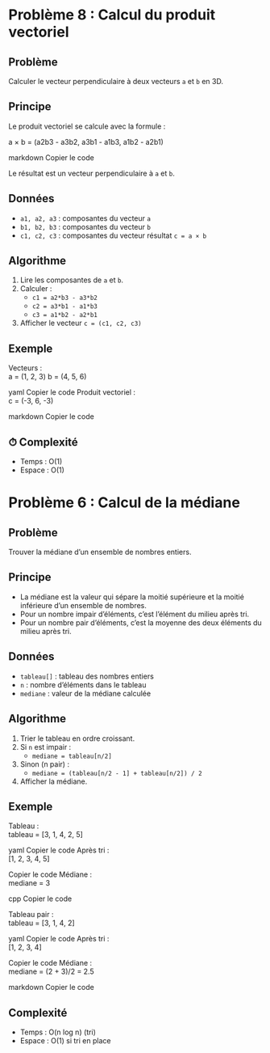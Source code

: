 # Problème 8 : Calcul du produit vectoriel

##  Problème
Calculer le vecteur perpendiculaire à deux vecteurs `a` et `b` en 3D.

##  Principe
Le produit vectoriel se calcule avec la formule :  

a × b = (a2b3 - a3b2, a3b1 - a1b3, a1b2 - a2b1)

markdown
Copier le code

Le résultat est un vecteur perpendiculaire à `a` et `b`.

##  Données
- `a1, a2, a3` : composantes du vecteur `a`  
- `b1, b2, b3` : composantes du vecteur `b`  
- `c1, c2, c3` : composantes du vecteur résultat `c = a × b`  

##  Algorithme
1. Lire les composantes de `a` et `b`.  
2. Calculer :
   - `c1 = a2*b3 - a3*b2`  
   - `c2 = a3*b1 - a1*b3`  
   - `c3 = a1*b2 - a2*b1`  
3. Afficher le vecteur `c = (c1, c2, c3)`  

##  Exemple
Vecteurs :  
a = (1, 2, 3)
b = (4, 5, 6)

yaml
Copier le code
Produit vectoriel :  
c = (-3, 6, -3)

markdown
Copier le code

## ⏱ Complexité
- Temps : O(1)  
- Espace : O(1)


# Problème 6 : Calcul de la médiane

##  Problème
Trouver la médiane d’un ensemble de nombres entiers.

##  Principe
- La médiane est la valeur qui sépare la moitié supérieure et la moitié inférieure d’un ensemble de nombres.  
- Pour un nombre impair d’éléments, c’est l’élément du milieu après tri.  
- Pour un nombre pair d’éléments, c’est la moyenne des deux éléments du milieu après tri.

##  Données
- `tableau[]` : tableau des nombres entiers  
- `n` : nombre d’éléments dans le tableau  
- `mediane` : valeur de la médiane calculée  

##  Algorithme
1. Trier le tableau en ordre croissant.  
2. Si `n` est impair :  
   - `mediane = tableau[n/2]`  
3. Sinon (n pair) :  
   - `mediane = (tableau[n/2 - 1] + tableau[n/2]) / 2`  
4. Afficher la médiane.  

##  Exemple
Tableau :  
tableau = [3, 1, 4, 2, 5]

yaml
Copier le code
Après tri :  
[1, 2, 3, 4, 5]

Copier le code
Médiane :  
mediane = 3

cpp
Copier le code

Tableau pair :  
tableau = [3, 1, 4, 2]

yaml
Copier le code
Après tri :  
[1, 2, 3, 4]

Copier le code
Médiane :  
mediane = (2 + 3)/2 = 2.5

markdown
Copier le code

##  Complexité
- Temps : O(n log n) (tri)  
- Espace : O(1) si tri en place
